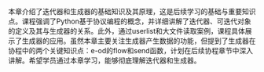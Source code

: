 本章介绍了迭代器和生成器的基础知识及其原理，这是后续学习的基础与重要知识点。课程强调了Python基于协议编程的概念，并详细讲解了迭代器、可迭代对象的定义及其与生成器的关系。此外，通过userlist和大文件读取案例，课程具体展示了生成器的应用。虽然本章主要关注生成器产生数据的功能，但提到了生成器在协程中的两个关键知识点：e-od的flow和send函数，计划在后续协程章节中深入讲解。希望学员通过本章学习，能够彻底理解迭代器和生成器。
